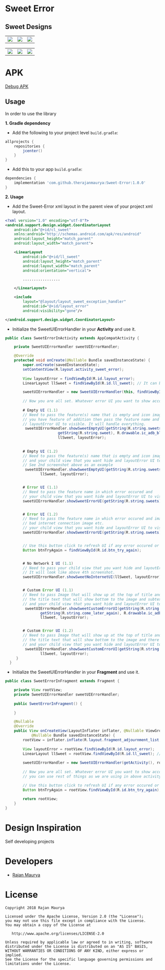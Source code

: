 # Sweet Error

## Sweet Designs
<table>
  <tr>
    <td><img src="https://raw.githubusercontent.com/therajanmaurya/Sweet-Error/master/arts/Home.png"></td>
    <td><img src="https://raw.githubusercontent.com/therajanmaurya/Sweet-Error/master/arts/EmptyUI.png"></td>
    <td><img src="https://raw.githubusercontent.com/therajanmaurya/Sweet-Error/master/arts/ErrorUI.png"></td>
  </tr>
</table>
<table>
  <tr>
    <td><img src="https://raw.githubusercontent.com/therajanmaurya/Sweet-Error/master/arts/NoInternetUI.png"></td>
    <td><img src="https://raw.githubusercontent.com/therajanmaurya/Sweet-Error/master/arts/NoInternet.png"></td>
    <td><img src="https://raw.githubusercontent.com/therajanmaurya/Sweet-Error/master/arts/CustomErrorUI.png"></td>
  </tr>
</table>

# APK
[Debug APK](https://github.com/therajanmaurya/Sweet-Error/releases/download/v1.0/SweetError.apk)

Usage
-----

In order to use the library

**1. Gradle dependency** 

  -  Add the following to your project level `build.gradle`:
 
```gradle
allprojects {
	repositories {
		jcenter()
	}
}
```
  -  Add this to your app `build.gradle`:
 
```gradle
dependencies {
	implementation 'com.github.therajanmaurya:Sweet-Error:1.0.0'
}
```

**2. Usage** 

  - Add the Sweet-Error xml layout in the parent view of your project xml layout.

```xml
<?xml version="1.0" encoding="utf-8"?>
<android.support.design.widget.CoordinatorLayout
    android:id="@+id/cl_sweet"
    xmlns:android="http://schemas.android.com/apk/res/android"
    android:layout_height="match_parent"
    android:layout_width="match_parent">

    <LinearLayout
        android:id="@+id/ll_sweet"
        android:layout_height="match_parent"
        android:layout_width="match_parent"
        android:orientation="vertical">

        .................

    </LinearLayout>

    <include
        layout="@layout/layout_sweet_exception_handler"
        android:id="@+id/layout_error"
        android:visibility="gone"/>

</android.support.design.widget.CoordinatorLayout>
```

  - Initialize the SweetUIErrorHandler in your **Activity** and use it.

```java
public class SweetErrorInActivity extends AppCompatActivity {

    private SweetUIErrorHandler sweetUIErrorHandler;

    @Override
    protected void onCreate(@Nullable Bundle savedInstanceState) {
        super.onCreate(savedInstanceState);
        setContentView(R.layout.activity_sweet_error);
        
        View layoutError = findViewById(R.id.layout_error);
        LinearLayout llSweet = findViewById(R.id.ll_sweet); // It can be any child of your xml like Relativelayout, RecyclerView etc, as we defined in above xml.

        sweetUIErrorHandler = new SweetUIErrorHandler(this, findViewById(android.R.id.content));
       
        // Now you are all set. Whatever error UI you want to show according to condition like
        
        # Empty UI (1.1)
        // Need to pass the feature(s) name that is empty and icon image of the feature that you want to show and if 
        // you have feature of addition then pass the feature name and your child view that you want hide and 
        // layoutError UI to visible. It will handle everything.
         sweetUIErrorHandler.showSweetEmptyUI(getString(R.string.sweets),
                        getString(R.string.sweet), R.drawable.ic_adb_black_24dp,
                        llSweet, layoutError);
			
			
		# Empty UI (1.2)
		// Need to pass the feature(s) name that is empty and icon image of the feature that you want to show
		// and your child view that you want hide and layoutError UI to visible. It will handle everything.
		// See 2nd screenshot above as an example
		 sweetUIErrorHandler.showSweetEmptyUI(getString(R.string.sweets), R.drawable.ic_adb_black_24dp,
				llSweet, layoutError);


		# Error UI (1.1)
		// Need to pass the feature name in which error occured and
		// your child view that you want hide and layoutError UI to visible. It will handle everything.
		sweetUIErrorHandler.showSweetErrorUI(getString(R.string.sweets), llSweet, layoutError);


		# Error UI (1.2)
		// Need to pass the feature name in which error occured and image that you want to show like 
		// bad internet connection image etc.
		// your child view that you want hide and layoutError UI to visible. It will handle everything.
		sweetUIErrorHandler.showSweetErrorUI(getString(R.string.sweets), R.drawable.ic_no_network llSweet, layoutError);


		// Use this button click to refresh UI if any error occured or any Network issue occured.
		Button btnTryAgain = findViewById(R.id.btn_try_again);


		# No Network I UI (1.1)
		// Need to pass your child view that you want hide and layoutError UI to visible. It will handle everything.
		// It will look like above 4th screenshot.
		sweetUIErrorHandler.showSweetNoInternetUI(llSweet, layoutError);


		# Custom Error UI (1.1)
		// Need to pass Image that will show up at the top of title and
		// the title text that will show bottom to the image and subtext that will show in bottom of title text.
		// and your child view that you want hide and layoutError UI to visible. It will handle everything.
		 sweetUIErrorHandler.showSweetCustomErrorUI(getString(R.string.no_sweets_found),
				getString(R.string.come_later_again), R.drawable.ic_adb_black_24dp,
				llSweet, layoutError);	


		# Custom Error UI (1.2)
		// Need to pass Image that will show up at the top of title and subtitle of error message.
		// the title text that will show bottom to the image and there will be no subtext, only image and error text.
		// and your child view that you want hide and layoutError UI to visible. It will handle everything.
		 sweetUIErrorHandler.showSweetCustomErrorUI(getString(R.string.no_sweets_found), R.drawable.ic_adb_black_24dp,
				llSweet, layoutError);	
   	 }
  }
```

  - Initialize the SweetUIErrorHandler in your **Fragment** and use it.
  
```java
public class SweetErrorInFragment extends Fragment {

    private View rootView;
    private SweetUIErrorHandler sweetUIErrorHandler;
    
    public SweetErrorInFragment() {
    
    }

    @Nullable
    @Override
    public View onCreateView(LayoutInflater inflater, @Nullable ViewGroup container,
            @Nullable Bundle savedInstanceState) {
        rootView = inflater.inflate(R.layout.fragment_adjournment_list, container, false);
        
        View layoutError = rootView.findViewById(R.id.layout_error);
        LinearLayout llSweet = rootView.findViewById(R.id.ll_sweet); // It can be any child of your xml like Relativelayout, RecyclerView etc, as we defined in above xml.
         
        sweetUIErrorHandler = new SweetUIErrorHandler(getActivity(), rootView);
        
        // Now you are all set. Whatever error UI you want to show according to condition like
		// you can use rest of things as we are using in above activity.

		// Use this button click to refresh UI if any error occured or any Network issue occured.
		Button btnTryAgain = rootView.findViewById(R.id.btn_try_again);
        
        return rootView;
    }
}
```

# Design Inspiration

Self developing projects

# Developers

* [Rajan Maurya](https://github.com/therajanmaurya)

# License

```
Copyright 2018 Rajan Maurya

Licensed under the Apache License, Version 2.0 (the "License");
you may not use this file except in compliance with the License.
You may obtain a copy of the License at

   http://www.apache.org/licenses/LICENSE-2.0

Unless required by applicable law or agreed to in writing, software
distributed under the License is distributed on an "AS IS" BASIS,
WITHOUT WARRANTIES OR CONDITIONS OF ANY KIND, either express or implied.
See the License for the specific language governing permissions and
limitations under the License.

```



